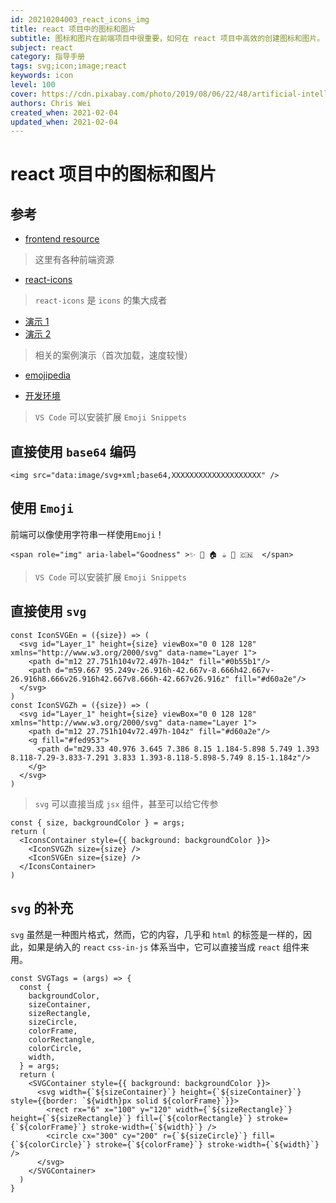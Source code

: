 ```yaml
---
id: 20210204003_react_icons_img
title: react 项目中的图标和图片
subtitle: 图标和图片在前端项目中很重要，如何在 react 项目中高效的创建图标和图片。
subject: react
category: 指导手册
tags: svg;icon;image;react
keywords: icon
level: 100
cover: https://cdn.pixabay.com/photo/2019/08/06/22/48/artificial-intelligence-4389372_960_720.jpg
authors: Chris Wei
created_when: 2021-02-04
updated_when: 2021-02-04
---
```


# react 项目中的图标和图片

## 参考

- [frontend resource](/blog/20210129001_frontend_resource)

> 这里有各种前端资源

- [react-icons](https://react-icons.github.io/react-icons/)

> `react-icons` 是 `icons` 的集大成者

- [演示 1](/storybook.html?path=/story/bee-styled-svg-demo--flag-icons)
- [演示 2](/storybook.html?path=/story/bee-styled-svg-demo--html-svg-tags)

> 相关的案例演示（首次加载，速度较慢）

- [emojipedia](https://emojipedia.org/)

- [开发环境](/blog/20210125001_win_dev_env_setup)

> `VS Code` 可以安装扩展 `Emoji Snippets`

## 直接使用 `base64` 编码

```
<img src="data:image/svg+xml;base64,XXXXXXXXXXXXXXXXXXXX" />
```

## 使用 `Emoji`

前端可以像使用字符串一样使用`Emoji`！

```
<span role="img" aria-label="Goodness" >✨ 🍺 🏠 ☕ 🌈 🇨🇳  </span>
```

> `VS Code` 可以安装扩展 `Emoji Snippets`

## 直接使用 `svg`

```
const IconSVGEn = ({size}) => (
  <svg id="Layer_1" height={size} viewBox="0 0 128 128" xmlns="http://www.w3.org/2000/svg" data-name="Layer 1">
    <path d="m12 27.751h104v72.497h-104z" fill="#0b55b1"/>
    <path d="m59.667 95.249v-26.916h-42.667v-8.666h42.667v-26.916h8.666v26.916h42.667v8.666h-42.667v26.916z" fill="#d60a2e"/>
  </svg>
)
const IconSVGZh = ({size}) => (
  <svg id="Layer_1" height={size} viewBox="0 0 128 128" xmlns="http://www.w3.org/2000/svg" data-name="Layer 1">
    <path d="m12 27.751h104v72.497h-104z" fill="#d60a2e"/>
    <g fill="#fed953">
      <path d="m29.33 40.976 3.645 7.386 8.15 1.184-5.898 5.749 1.393 8.118-7.29-3.833-7.291 3.833 1.393-8.118-5.898-5.749 8.15-1.184z"/>
    </g>
  </svg>
)
```

> `svg` 可以直接当成 `jsx` 组件，甚至可以给它传参

```
const { size, backgroundColor } = args;
return (
  <IconsContainer style={{ background: backgroundColor }}>
    <IconSVGZh size={size} />
    <IconSVGEn size={size} />
  </IconsContainer>
)
```

## `svg` 的补充

`svg` 虽然是一种图片格式，然而，它的内容，几乎和 `html` 的标签是一样的，因此，如果是纳入的 `react` `css-in-js` 体系当中，它可以直接当成 `react` 组件来用。

```
const SVGTags = (args) => {
  const { 
    backgroundColor,
    sizeContainer,
    sizeRectangle,
    sizeCircle,
    colorFrame,
    colorRectangle,
    colorCircle,
    width,
  } = args;
  return (
    <SVGContainer style={{ background: backgroundColor }}>
      <svg width={`${sizeContainer}`} height={`${sizeContainer}`} style={{border: `${width}px solid ${colorFrame}`}}>
        <rect rx="6" x="100" y="120" width={`${sizeRectangle}`} height={`${sizeRectangle}`} fill={`${colorRectangle}`} stroke={`${colorFrame}`} stroke-width={`${width}`} />
        <circle cx="300" cy="200" r={`${sizeCircle}`} fill={`${colorCircle}`} stroke={`${colorFrame}`} stroke-width={`${width}`} />
      </svg>
    </SVGContainer>
  )
}
```
